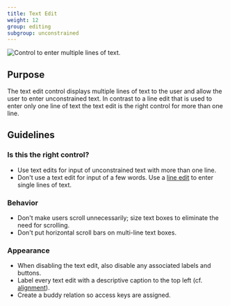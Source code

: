 ```yaml
---
title: Text Edit
weight: 12
group: editing
subgroup: unconstrained
---
```


![Control to enter multiple lines of text.](/hig/Textedit1.png)

Purpose
-------

The text edit control displays multiple lines of text to the user and
allow the user to enter unconstrained text. In contrast to a line edit
that is used to enter only one line of text the text edit is the right
control for more than one line.

Guidelines
----------

### Is this the right control?

-   Use text edits for input of unconstrained text with more than one
    line.
-   Don't use a text edit for input of a few words. Use a
    [line edit](./lineedit) to enter single
    lines of text.

### Behavior

-   Don't make users scroll unnecessarily; size text boxes to eliminate
    the need for scrolling.
-   Don't put horizontal scroll bars on multi-line text boxes.

### Appearance

-   When disabling the text edit, also disable any associated labels and
    buttons.
-   Label every text edit with a descriptive caption to the top left
    (cf. [alignment](/hig/layout/alignment)).
-   Create a buddy relation so access keys are assigned.
